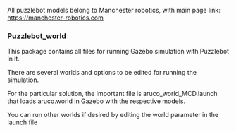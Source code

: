 
All puzzlebot models belong to Manchester robotics, with main page link: https://manchester-robotics.com

### Puzzlebot_world

This package contains all files for running Gazebo simulation with Puzzlebot in it. 

There are several worlds and options to be edited for running the simulation.

For the particular solution, the important file is aruco_world_MCD.launch that loads aruco.world in Gazebo with the respective models.

You can run other worlds if desired by editing the world parameter in the launch file

